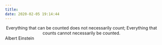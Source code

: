 ```yaml
---
title:
date: 2020-02-05 19:14:44
---
```


<center>Everything that can be counted does not necessarily count; Everything that counts cannot necessarily be counted.</center>
<right>Albert Einstein</right>
